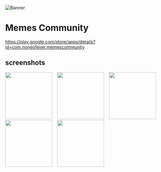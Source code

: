 ![Banner](https://play-lh.googleusercontent.com/bqQq0lXfdbvuHycalp0LHFAIWrgOAfMqShmpoLv3wO7_q2HvEJjgBkj7qVgQtehghxc)

# Memes Community

https://play.google.com/store/apps/details?id=com.noneofever.memescommunity

## screenshots

<img src="https://play-lh.googleusercontent.com/dpgLPMq8p9amoWwqBEjAK6DJXmeLxWY62Et1sa6d8kzjBBQWUCF5JomdqxKi5_PQuX4I=w720-h310-rw" width="150"> &nbsp;&nbsp; <img src="https://play-lh.googleusercontent.com/N7_07KnqbKKJ_QASxPbkomRyJdgeUmrGGR_xIW1vTx4JDA3oahzZD9kSq3MUPxFXMETr=w720-h310-rw" width="150"> &nbsp;&nbsp; <img src="https://play-lh.googleusercontent.com/MJTgwNzQRHTae1y0KbhvKXi27ekBd_gi57Ghtk4Bw2jyhojYv7qws0JGMvdlMNS2ViQ=w720-h310-rw" width="150"> &nbsp;&nbsp; <img src="https://play-lh.googleusercontent.com/Qlhpjkqq4undtNOvwghmPTaFifS5CmP2TfXS6tr1y4vOfpKUnV6JLcVL0jh120aY4yg=w720-h310-rw" width="150"> &nbsp;&nbsp; <img src="https://play-lh.googleusercontent.com/9XH43TXGOlBEeWCzoJBeyTBC1kB7G2aM7dnGhY6kjxodk0wRT5uKf4Ya_GdeG1NLkQhW=w720-h310-rw" width="150">

